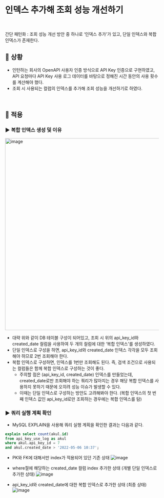 # 인덱스 추가해 조회 성능 개선하기

<br>

간단 패턴화 : 조회 성능 개선 방안 중 하나로 ‘인덱스 추가'가 있고, 단일 인덱스와 복합 인덱스가 존재한다.

## 📌 상황
- 인턴하는 회사의 OpenAPI 사용자 인증 방식으로 API Key 인증으로 구현하였고, API 요청마다 API Key 사용 로그 데이터를 바탕으로 정해진 시간 동안의 사용 횟수를 계산해야 했다.
- 조회 시 사용되는 컬럼의 인덱스를 추가해 조회 성능을 개선하기로 하였다.

<br>

## 📌 적용

### ▶️ 복합 인덱스 생성 및 이유
<img width="626" alt="image" src="https://user-images.githubusercontent.com/69254943/179780127-64b02143-c768-482c-8688-3c2f15ec50b6.png">

- 대략 위와 같이 DB 테이블 구성이 되어있고, 조회 시 위의 api_key_id와 created_date 컬럼을 사용하여 두 개의 컬럼에 대한 ‘복합 인덱스'를 생성하였다.
- 단일 인덱스로 구성을 하면, api_key_id와 created_date 인덱스 각각을 모두 조회해야 하므로 2번 조회해야 한다.
- 복합 인덱스로 구성하면, 인덱스를 1번만 조회해도 된다. 즉, 검색 조건으로 사용되는 컬럼들은 함께 복합 인덱스로 구성하는 것이 좋다.
  - 주의할 점은 (api_key_id, created_date) 인덱스를 만들었는데, created_date로만 조회해야 하는 쿼리가 많아지는 경우 해당 복합 인덱스를 사용하지 못하기 때문에 오히려 성능 이슈가 발생할 수 있다. 
  - 이때는 단일 인덱스로 구성하는 방안도 고려해봐야 한다. (복합 인덱스의 첫 번째 인덱스 값인 api_key_id로만 조회하는 경우에는 복합 인덱스를 탐)

### ▶️ 쿼리 실행 계획 확인
- MySQL EXPLAIN을 사용해 쿼리 실행 계획을 확인한 결과는 다음과 같다.

```sql
explain select count(akul.id)
from api_key_use_log as akul
where akul.api_key_id = 7
and akul.created_date > '2022-05-06 10:37';
```

- PK와 FK에 대해서만 index가 적용되어 있던 기존 상태
![image](https://user-images.githubusercontent.com/69254943/179780412-9e3498a1-33f2-4528-9bd4-f7b309ea4fb3.png)

- where절에 해당하는 created_date 컬럼 index 추가한 상태 (개별 단일 인덱스로 추가한 상태)
![image](https://user-images.githubusercontent.com/69254943/179780499-91f20030-2d5d-477d-9f7d-fbe8cd32b945.png)

- api_key_id와 created_date에 대한 복합 인덱스로 추가한 상태 (최종 상태)
![image](https://user-images.githubusercontent.com/69254943/179780577-317a47fb-efbe-4552-b58f-d62c172950ec.png)

